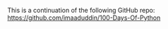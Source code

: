 This is a continuation of the following GitHub repo: https://github.com/imaaduddin/100-Days-Of-Python